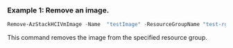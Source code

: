 ### Example 1:  Remove an image.
```powershell
Remove-AzStackHCIVmImage -Name  "testImage" -ResourceGroupName "test-rg"
```
This command removes the image from the specified resource group. 



